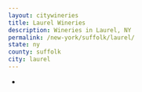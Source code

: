 ```yaml
---
layout: citywineries
title: Laurel Wineries
description: Wineries in Laurel, NY
permalink: /new-york/suffolk/laurel/
state: ny
county: suffolk
city: laurel
---
```

-
